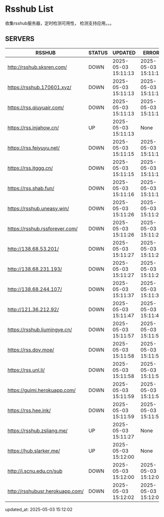 # Rsshub List

收集rsshub服务器，定时检测可用性， 检测支持应用。。。


## SERVERS

|  RSSHUB   | STATUS  | UPDATED  | ERROR  | TWITTER |  
|  ----  | ----  | ----  | ----  | ---- |  
| http://rsshub.sksren.com/ | DOWN | 2025-05-03 15:11:13 | 2025-05-03 15:11:13 |  
| https://rsshub.170601.xyz/ | DOWN | 2025-05-03 15:11:13 | 2025-05-03 15:11:13 |  
| https://rss.qiuyuair.com/ | DOWN | 2025-05-03 15:11:13 | 2025-05-03 15:11:13 |  
| https://rss.injahow.cn/ | UP | 2025-05-03 15:11:13 | None ||  
| https://rss.feiyuyu.net/ | DOWN | 2025-05-03 15:11:15 | 2025-05-03 15:11:15 |  
| https://rss.itggg.cn/ | DOWN | 2025-05-03 15:11:15 | 2025-05-03 15:11:15 |  
| https://rss.shab.fun/ | DOWN | 2025-05-03 15:11:16 | 2025-05-03 15:11:16 |  
| https://rsshub.uneasy.win/ | DOWN | 2025-05-03 15:11:26 | 2025-05-03 15:11:26 |  
| https://rsshub.rssforever.com/ | DOWN | 2025-05-03 15:11:26 | 2025-05-03 15:11:26 |  
| http://138.68.53.201/ | DOWN | 2025-05-03 15:11:27 | 2025-05-03 15:11:27 |  
| http://138.68.231.193/ | DOWN | 2025-05-03 15:11:27 | 2025-05-03 15:11:27 |  
| http://138.68.244.107/ | DOWN | 2025-05-03 15:11:37 | 2025-05-03 15:11:37 |  
| http://121.36.212.92/ | DOWN | 2025-05-03 15:11:47 | 2025-05-03 15:11:47 |  
| https://rsshub.liumingye.cn/ | DOWN | 2025-05-03 15:11:57 | 2025-05-03 15:11:57 |  
| https://rss.dov.moe/ | DOWN | 2025-05-03 15:11:58 | 2025-05-03 15:11:58 |  
| https://rss.unl.li/ | DOWN | 2025-05-03 15:11:58 | 2025-05-03 15:11:58 |  
| https://guimi.herokuapp.com/ | DOWN | 2025-05-03 15:11:59 | 2025-05-03 15:11:59 |  
| https://rss.hee.ink/ | DOWN | 2025-05-03 15:11:59 | 2025-05-03 15:11:59 |  
| https://rsshub.zsliang.me/ | UP | 2025-05-03 15:11:27 | None |OK|  
| https://hub.slarker.me/ | UP | 2025-05-03 15:12:00 | None ||  
| http://i.scnu.edu.cn/sub | DOWN | 2025-05-03 15:12:00 | 2025-05-03 15:12:00 |  
| http://rsshubusr.herokuapp.com/ | DOWN | 2025-05-03 15:12:02 | 2025-05-03 15:12:02 |  
  

updated_at: 2025-05-03 15:12:02  
